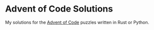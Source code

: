 # Advent of Code Solutions
My solutions for the [Advent of Code](https://adventofcode.com/) puzzles written in Rust or Python.
